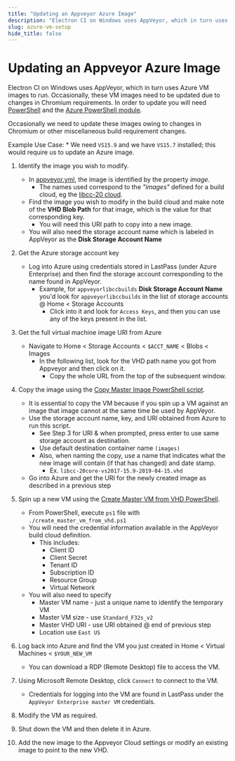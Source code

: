 ```yaml
---
title: "Updating an Appveyor Azure Image"
description: "Electron CI on Windows uses AppVeyor, which in turn uses Azure VM images to run.  Occasionally, these VM images need to be updated due to changes in Chromium requirements.  In order to update you will need PowerShell and the Azure PowerShell module."
slug: azure-vm-setup
hide_title: false
---
```


# Updating an Appveyor Azure Image

Electron CI on Windows uses AppVeyor, which in turn uses Azure VM images to run.  Occasionally, these VM images need to be updated due to changes in Chromium requirements.  In order to update you will need [PowerShell](https://learn.microsoft.com/en-us/powershell/scripting/install/installing-powershell?view=powershell-7.3&viewFallbackFrom=powershell-6) and the [Azure PowerShell module](https://learn.microsoft.com/en-us/powershell/azure/install-az-ps?view=azps-9.5.0&viewFallbackFrom=azps-1.8.0).

Occasionally we need to update these images owing to changes in Chromium or other miscellaneous build requirement changes.

Example Use Case:
    * We need `VS15.9` and we have `VS15.7` installed; this would require us to update an Azure image.

1. Identify the image you wish to modify.
    * In [appveyor.yml](https://github.com/electron/electron/blob/main/appveyor.yml), the image is identified by the property _image_.
        * The names used correspond to the _"images"_ defined for a build cloud, eg the [libcc-20 cloud](https://windows-ci.electronjs.org/build-clouds/8).
    * Find the image you wish to modify in the build cloud and make note of the **VHD Blob Path** for that image, which is the value for that corresponding key.
        * You will need this URI path to copy into a new image.
    * You will also need the storage account name which is labeled in AppVeyor as the **Disk Storage Account Name**

2. Get the Azure storage account key
    * Log into Azure using credentials stored in LastPass (under Azure Enterprise) and then find the storage account corresponding to the name found in AppVeyor.
        * Example, for `appveyorlibccbuilds` **Disk Storage Account Name** you'd look for `appveyorlibccbuilds` in the list of storage accounts @ Home < Storage Accounts
            * Click into it and look for `Access Keys`, and then you can use any of the keys present in the list.

3. Get the full virtual machine image URI from Azure
    * Navigate to Home < Storage Accounts < `$ACCT_NAME` < Blobs < Images
        * In the following list, look for the VHD path name you got from Appveyor and then click on it.
            * Copy the whole URL from the top of the subsequent window.

4. Copy the image using the [Copy Master Image PowerShell script](https://github.com/appveyor/ci/blob/master/scripts/enterprise/copy-master-image-azure.ps1).
    * It is essential to copy the VM because if you spin up a VM against an image that image cannot at the same time be used by AppVeyor.
    * Use the storage account name, key, and URI obtained from Azure to run this script.
        * See Step 3 for URI & when prompted, press enter to use same storage account as destination.
        * Use default destination container name `(images)`
        * Also, when naming the copy, use a name that indicates what the new image will contain (if that has changed) and date stamp.
            * Ex. `libcc-20core-vs2017-15.9-2019-04-15.vhd`
    * Go into Azure and get the URI for the newly created image as described in a previous step

5. Spin up a new VM using the [Create Master VM from VHD PowerShell](https://github.com/appveyor/ci/blob/master/scripts/enterprise/create_master_vm_from_vhd.ps1).
    * From PowerShell, execute `ps1` file with `./create_master_vm_from_vhd.ps1`
    * You will need the credential information available in the AppVeyor build cloud definition.
        * This includes:
            * Client ID
            * Client Secret
            * Tenant ID
            * Subscription ID
            * Resource Group
            * Virtual Network
    * You will also need to specify
        * Master VM name - just a unique name to identify the temporary VM
        * Master VM size - use `Standard_F32s_v2`
        * Master VHD URI - use URI obtained @ end of previous step
        * Location use `East US`

6. Log back into Azure and find the VM you just created in Home < Virtual Machines < `$YOUR_NEW_VM`
    * You can download a RDP (Remote Desktop) file to access the VM.

7. Using Microsoft Remote Desktop, click `Connect` to connect to the VM.
    * Credentials for logging into the VM are found in LastPass under the `AppVeyor Enterprise master VM` credentials.

8. Modify the VM as required.

9. Shut down the VM and then delete it in Azure.

10. Add the new image to the Appveyor Cloud settings or modify an existing image to point to the new VHD.
